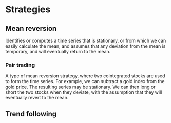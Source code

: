 # Strategies
## Mean reversion
Identifies or computes a time series that is stationary, or from which we can easily calculate the mean, and assumes that any deviation from the mean is temporary, and will eventually return to the mean.
### Pair trading
A type of mean reversion strategy, where two cointegrated stocks are used to form the time series. For example, we can subtract a gold index from the gold price. The resulting series may be stationary. We can then long or short the two stocks when they deviate, with the assumption that they will eventually revert to the mean. 


## Trend following